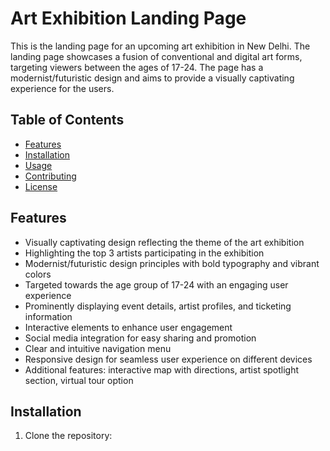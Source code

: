 # Art Exhibition Landing Page

This is the landing page for an upcoming art exhibition in New Delhi. The landing page showcases a fusion of conventional and digital art forms, targeting viewers between the ages of 17-24. The page has a modernist/futuristic design and aims to provide a visually captivating experience for the users.

## Table of Contents

- [Features](#features)
- [Installation](#installation)
- [Usage](#usage)
- [Contributing](#contributing)
- [License](#license)

## Features

- Visually captivating design reflecting the theme of the art exhibition
- Highlighting the top 3 artists participating in the exhibition
- Modernist/futuristic design principles with bold typography and vibrant colors
- Targeted towards the age group of 17-24 with an engaging user experience
- Prominently displaying event details, artist profiles, and ticketing information
- Interactive elements to enhance user engagement
- Social media integration for easy sharing and promotion
- Clear and intuitive navigation menu
- Responsive design for seamless user experience on different devices
- Additional features: interactive map with directions, artist spotlight section, virtual tour option

## Installation

1. Clone the repository:
